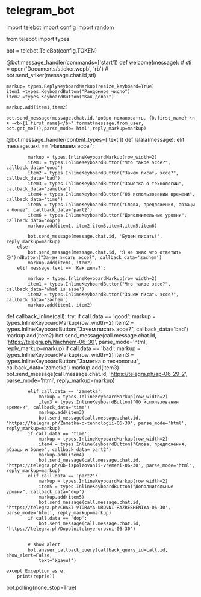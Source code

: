 # telegram_bot
import telebot
import config 
import random 

from telebot import types

bot = telebot.TeleBot(config.TOKEN)

@bot.message_handler(commands=['start'])
def welcome(message):
    # sti = open('Documents/sticker.wepb', 'rb')
    # bot.send_stiker(message.chat.id,sti)

    markup= types.ReplyKeyboardMarkup(resize_keyboard=True)
    item1 =types.KeyboardButton("Рандомное число")
    item2 =types.KeyboardButton("Как дела?")

    markup.add(item1,item2)

    bot.send_message(message.chat.id,"добро пожаловатть, {0.first_name}!\n я -<b>{1.first_name}</b>".format(message.from_user, bot.get_me()),parse_mode='html',reply_markup=markup)

@bot.message_handler(content_types=['text'])
def lalala(message):
    elif message.text == 'Напишем эссе!':
 
            markup = types.InlineKeyboardMarkup(row_width=2)
            item1 = types.InlineKeyboardButton("Что такое эссе?", callback_data='good')
            item2 = types.InlineKeyboardButton("Зачем писать эссе?", callback_data='bad')
            item3 = types.InlineKeyboardButton("Заметка о технологии", callback_data='zametka')
            item4 = types.InlineKeyboardButton("Об использовании времени", callback_data='time')
            item5 = types.InlineKeyboardButton("Слова, предложения, абзацы и более", callback_data='part2')
            item6 = types.InlineKeyboardButton("Дополнительные уровни", callback_data='dop')
            markup.add(item1, item2,item3,item4,item5,item6)
 
            bot.send_message(message.chat.id, 'Будем писать!', reply_markup=markup)
        else:
            bot.send_message(message.chat.id, 'Я не знаю что ответить 😢')rdButton("Зачем писать эссе?", callback_data='zachem')
            markup.add(item1, item2)
        elif message.text == 'Как дела?':

            markup = types.InlineKeyboardMarkup(row_width=2)
            item1 = types.InlineKeyboardButton("Что такое эссе?", callback_data='what is asse')
            item2 = types.InlineKeyboardButton("Зачем писать эссе?", callback_data='zachem')
            markup.add(item1, item2)

def callback_inline(call):
    try:
if call.data == 'good':
                markup = types.InlineKeyboardMarkup(row_width=2)
                item2 = types.InlineKeyboardButton("Зачем писать эссе?", callback_data='bad')
                markup.add(item2)
                bot.send_message(call.message.chat.id, 'https://telegra.ph/Nachnem-06-30', parse_mode='html', reply_markup=markup)
            if call.data == 'bad':
                markup = types.InlineKeyboardMarkup(row_width=2)
                item3 = types.InlineKeyboardButton("Заметка о технологии", callback_data='zametka')
                markup.add(item3)
                bot.send_message(call.message.chat.id, 'https://telegra.ph/ap-06-29-2', parse_mode='html', reply_markup=markup)
                                                       
            elif call.data == 'zametka':
                markup = types.InlineKeyboardMarkup(row_width=2)
                item3 = types.InlineKeyboardButton("Об использовании времени", callback_data='time')
                markup.add(item3)
                bot.send_message(call.message.chat.id, 'https://telegra.ph/Zametka-o-tehnologii-06-30', parse_mode='html', reply_markup=markup)
            if call.data == 'time':
                markup = types.InlineKeyboardMarkup(row_width=2)
                item4 = types.InlineKeyboardButton("Слова, предложения, абзацы и более", callback_data='part2')
                markup.add(item4)
                bot.send_message(call.message.chat.id, 'https://telegra.ph/Ob-ispolzovanii-vremeni-06-30', parse_mode='html', reply_markup=markup)
            elif call.data == 'part2':
                markup = types.InlineKeyboardMarkup(row_width=2)
                item5 = types.InlineKeyboardButton("Дополнительные уровни", callback_data='dop')
                markup.add(item5)
                bot.send_message(call.message.chat.id, 'https://telegra.ph/CHAST-VTORAYA-UROVNI-RAZRESHENIYA-06-30', parse_mode='html', reply_markup=markup)
            if call.data == 'dop':
                bot.send_message(call.message.chat.id, 'https://telegra.ph/Dopolnitelnye-urovni-06-30')
                
 
            # show alert
            bot.answer_callback_query(callback_query_id=call.id, show_alert=False,
                text="Удачи!")
 
    except Exception as e:
        print(repr(e))


bot.polling(none_stop=True)
